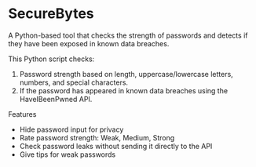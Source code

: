 # SecureBytes
 A Python-based tool that checks the strength of passwords and detects if they have been exposed in known data breaches.  

This Python script checks:
1. Password strength based on length, uppercase/lowercase letters, numbers, and special characters.
2. If the password has appeared in known data breaches using the HaveIBeenPwned API.


Features
- Hide password input for privacy
- Rate password strength: Weak, Medium, Strong
- Check password leaks without sending it directly to the API
- Give tips for weak passwords

 
